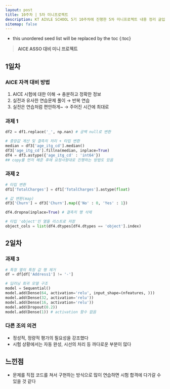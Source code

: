 ```yaml
---
layout: post
title: 10주차 | 5차 미니프로젝트
description: KT AIVLE SCHOOL 5기 10주차에 진행한 5차 미니프로젝트 내용 정리 글입니다.
sitemap: false
---
```


* this unordered seed list will be replaced by the toc
{:toc}


> **AICE ASSO 대비 미니 프로젝트**


## 1일차

### AICE 자격 대비 방법

1. AICE 시험에 대한 이해 → 충분하고 정확한 정보
2. 실전과 유사한 연습문제 풀이 → 반복 연습
3. 실전은 연습처럼 편안하게~ → 주어진 시간에 최대로

### 과제 1

```python
df2 = df1.replace('_', np.nan) # 공백 null로 변환

# 중앙값 계산 및 결측치 처리 + 타입 변환
median = df3['age_itg_cd'].median()
df3['age_itg_cd'].fillna(median, inplace=True)
df4 = df3.astype({'age_itg_cd' : 'int64'})
## copy를 먼저 해준 후에 요청사항대로 진행하는 방법도 있음
```

### 과제 2

```python
# 타입 변환
df1['TotalCharges'] = df1['TotalCharges'].astype(float)

# 값 변환(map)
df3['Churn'] = df3['Churn'].map({'No' : 0, 'Yes' : 1})

df4.dropna(inplace=True) # 결측치 행 삭제

# 타입 'object'인 열들 리스트로 저장
object_cols = list(df4.dtypes[df4.dtypes == 'object'].index)
```

## 2일차

### 과제 3

```python
# 특정 열의 특정 값 행 제거
df = df[df['Address1'] != '-']

# 딥러닝 회귀 모델 구조
model = Sequential()
model.add(Dense(64, activation='relu', input_shape=(nfeatures, )))
model.add(Dense(32, activation='relu'))
model.add(Dense(16, activation='relu'))
model.add(Dropout(0.2))
model.add(Dense(1)) # activation 함수 없음
```

### 다른 조의 의견

- 정성적, 정량적 평가의 필요성을 강조했다
- 시험 상황에서는 자동 완성, 시선의 처리 등 까다로운 부분이 많다

## 느낀점

- 문제를 직접 코드를 쳐서 구현하는 방식으로 많이 연습하면 시험 합격에 다가갈 수 있을 것 같다